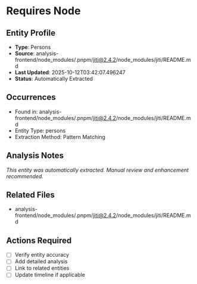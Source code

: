 # Requires Node

## Entity Profile
- **Type**: Persons
- **Source**: analysis-frontend/node_modules/.pnpm/jiti@2.4.2/node_modules/jiti/README.md
- **Last Updated**: 2025-10-12T03:42:07.496247
- **Status**: Automatically Extracted

## Occurrences
- Found in: analysis-frontend/node_modules/.pnpm/jiti@2.4.2/node_modules/jiti/README.md
- Entity Type: persons
- Extraction Method: Pattern Matching

## Analysis Notes
*This entity was automatically extracted. Manual review and enhancement recommended.*

## Related Files
- analysis-frontend/node_modules/.pnpm/jiti@2.4.2/node_modules/jiti/README.md

## Actions Required
- [ ] Verify entity accuracy
- [ ] Add detailed analysis
- [ ] Link to related entities
- [ ] Update timeline if applicable
